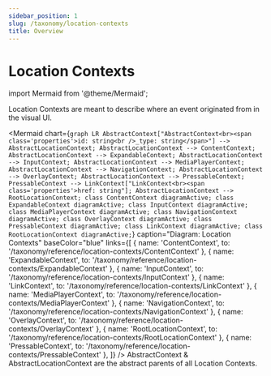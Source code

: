 ```yaml
---
sidebar_position: 1
slug: /taxonomy/location-contexts
title: Overview
---
```


# Location Contexts

import Mermaid from '@theme/Mermaid';

Location Contexts are meant to describe where an event originated from in the visual UI.

<Mermaid chart={`
	graph LR
        AbstractContext["AbstractContext<br><span class='properties'>id: string<br />_type: string</span>"] --> AbstractLocationContext;
        AbstractLocationContext --> ContentContext;
        AbstractLocationContext --> ExpandableContext;
        AbstractLocationContext --> InputContext;
        AbstractLocationContext --> MediaPlayerContext;
        AbstractLocationContext --> NavigationContext;
        AbstractLocationContext --> OverlayContext;
        AbstractLocationContext --> PressableContext;
        PressableContext --> LinkContext["LinkContext<br><span class='properties'>href: string"];
        AbstractLocationContext --> RootLocationContext;
    class ContentContext diagramActive;
    class ExpandableContext diagramActive;
    class InputContext diagramActive;
    class MediaPlayerContext diagramActive;
    class NavigationContext diagramActive;
    class OverlayContext diagramActive;
    class PressableContext diagramActive;
    class LinkContext diagramActive;
    class RootLocationContext diagramActive;
`} 
  caption="Diagram: Location Contexts" 
  baseColor="blue" 
  links={[
    { name: 'ContentContext', to: '/taxonomy/reference/location-contexts/ContentContext' },
    { name: 'ExpandableContext', to: '/taxonomy/reference/location-contexts/ExpandableContext' },
    { name: 'InputContext', to: '/taxonomy/reference/location-contexts/InputContext' },
    { name: 'LinkContext', to: '/taxonomy/reference/location-contexts/LinkContext' },
    { name: 'MediaPlayerContext', to: '/taxonomy/reference/location-contexts/MediaPlayerContext' },
    { name: 'NavigationContext', to: '/taxonomy/reference/location-contexts/NavigationContext' },
    { name: 'OverlayContext', to: '/taxonomy/reference/location-contexts/OverlayContext' },
    { name: 'RootLocationContext', to: '/taxonomy/reference/location-contexts/RootLocationContext' },
    { name: 'PressableContext', to: '/taxonomy/reference/location-contexts/PressableContext' },
  ]}
/>
AbstractContext & AbstractLocationContext are the abstract parents of all Location Contexts.

